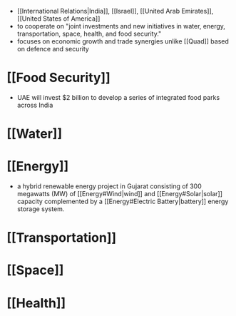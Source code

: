 - [[International Relations|India]], [[Israel]], [[United Arab Emirates]], [[United States of America]]
- to cooperate on "joint investments and new initiatives in water, energy, transportation, space, health, and food security."
- focuses on economic growth and trade synergies unlike [[Quad]] based on defence and security
# [[Food Security]]
- UAE will invest $2 billion to develop a series of integrated food parks across India
# [[Water]]
# [[Energy]]
- a hybrid renewable energy project in Gujarat consisting of 300 megawatts (MW) of [[Energy#Wind|wind]] and [[Energy#Solar|solar]] capacity complemented by a [[Energy#Electric Battery|battery]] energy storage system.
# [[Transportation]]
# [[Space]]
# [[Health]]
